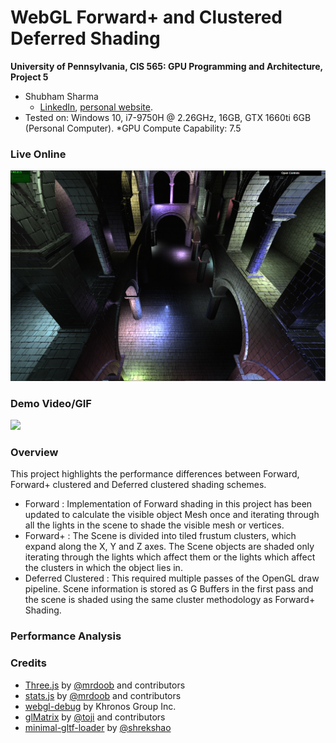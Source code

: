
WebGL Forward+ and Clustered Deferred Shading
======================

**University of Pennsylvania, CIS 565: GPU Programming and Architecture, Project 5**

* Shubham Sharma
  * [LinkedIn](www.linkedin.com/in/codeshubham), [personal website](https://shubhvr.com/).
* Tested on: Windows 10, i7-9750H @ 2.26GHz, 16GB, GTX 1660ti 6GB (Personal Computer).
*GPU Compute Capability: 7.5

### Live Online

[![](img/thumb.png)](http://TODO.github.io/Project5-WebGL-Forward-Plus-and-Clustered-Deferred)

### Demo Video/GIF

[![](img/video.png)](TODO)

### Overview

This project highlights the performance differences between Forward, Forward+ clustered and Deferred clustered shading schemes. 
- Forward : Implementation of Forward shading in this project has been updated to calculate the visible object Mesh once and iterating through all the lights in the scene to shade the visible mesh or vertices.
-  Forward+ : The Scene is divided into tiled frustum clusters, which expand along the X, Y and Z axes. The Scene objects are shaded only iterating through the lights which affect them or the lights which affect the clusters in which the object lies in.
- Deferred Clustered : This required multiple passes of the OpenGL draw pipeline. Scene information is stored as G Buffers in the first pass and the scene is shaded using the same cluster methodology as Forward+ Shading.    

### Performance Analysis 


### Credits

* [Three.js](https://github.com/mrdoob/three.js) by [@mrdoob](https://github.com/mrdoob) and contributors
* [stats.js](https://github.com/mrdoob/stats.js) by [@mrdoob](https://github.com/mrdoob) and contributors
* [webgl-debug](https://github.com/KhronosGroup/WebGLDeveloperTools) by Khronos Group Inc.
* [glMatrix](https://github.com/toji/gl-matrix) by [@toji](https://github.com/toji) and contributors
* [minimal-gltf-loader](https://github.com/shrekshao/minimal-gltf-loader) by [@shrekshao](https://github.com/shrekshao)
